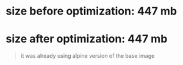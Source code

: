 # size before optimization: 447 mb

# size after optimization: 447 mb

> it was already using alpine version of the base image
